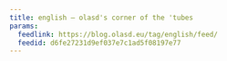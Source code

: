 ```yaml
---
title: english – olasd's corner of the 'tubes
params:
  feedlink: https://blog.olasd.eu/tag/english/feed/
  feedid: d6fe27231d9ef037e7c1ad5f08197e77
---
```

